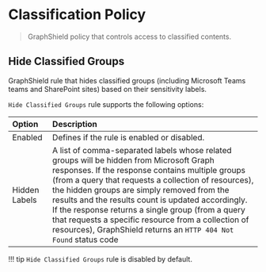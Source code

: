 # Classification Policy
> GraphShield policy that controls access to classified contents.

## Hide Classified Groups
GraphShield rule that hides classified groups (including Microsoft Teams teams and SharePoint sites) based on their sensitivity labels.

`Hide Classified Groups` rule supports the following options:

| Option | Description |
|:-------|:------------|
| Enabled | Defines if the rule is enabled or disabled. |
| Hidden Labels | A list of comma-separated labels whose related groups will be hidden from Microsoft Graph responses. If the response contains multiple groups (from a query that requests a collection of resources), the hidden groups are simply removed from the results and the results count is updated accordingly. If the response returns a single group (from a query that requests a specific resource from a collection of resources), GraphShield returns an `HTTP 404 Not Found` status code |

!!! tip
    `Hide Classified Groups` rule is disabled by default.
